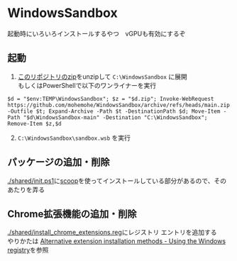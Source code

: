 # WindowsSandbox
起動時にいろいろインストールするやつ　vGPUも有効にするぞ

## 起動

1. [このリポジトリのzip](https://github.com/mohemohe/WindowsSandbox/archive/refs/heads/main.zip)をunzipして `C:\WindowsSandbox` に展開  
  もしくはPowerShellで以下のワンライナーを実行  
  ```
  $d = "$env:TEMP\WindowsSandbox"; $z = "$d.zip"; Invoke-WebRequest https://github.com/mohemohe/WindowsSandbox/archive/refs/heads/main.zip -Outfile $t; Expand-Archive -Path $t -DestinationPath $d; Move-Item -Path "$d\WindowsSandbox-main" -Destination "C:\WindowsSandbox"; Remove-Item $z,$d
  ```
2. `C:\WindowsSandbox\sandbox.wsb` を実行

## パッケージの追加・削除

[./shared/init.ps1](./shared/init.ps1)に[scoop](https://github.com/ScoopInstaller/Scoop)を使ってインストールしている部分があるので、そのあたりを弄る  

## Chrome拡張機能の追加・削除

[./shared/install_chrome_extensions.reg](./shared/install_chrome_extensions.reg)にレジストリ エントリを追加する  
やりかたは [Alternative extension installation methods - Using the Windows registry](https://developer.chrome.com/docs/extensions/mv3/external_extensions/#registry)を参照

